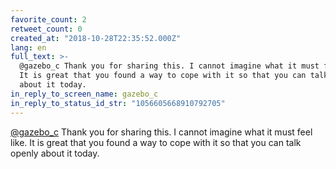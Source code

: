 ```yaml
---
favorite_count: 2
retweet_count: 0
created_at: "2018-10-28T22:35:52.000Z"
lang: en
full_text: >-
  @gazebo_c Thank you for sharing this. I cannot imagine what it must feel like.
  It is great that you found a way to cope with it so that you can talk openly
  about it today.
in_reply_to_screen_name: gazebo_c
in_reply_to_status_id_str: "1056605668910792705"
---
```


[@gazebo_c](https://twitter.com/gazebo_c) Thank you for sharing this. I cannot
imagine what it must feel like. It is great that you found a way to cope with it
so that you can talk openly about it today.
